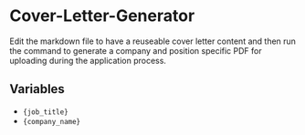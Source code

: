 # Cover-Letter-Generator
Edit the markdown file to have a reuseable cover letter content and then run the command to generate a company and position specific PDF for uploading during the application process.

## Variables
* `{job_title}`
* `{company_name}`
